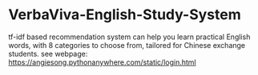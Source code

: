 # VerbaViva-English-Study-System
tf-idf based recommendation system can help you learn practical English words, with 8 categories to choose from, tailored for Chinese exchange students.
see webpage: https://angiesong.pythonanywhere.com/static/login.html

